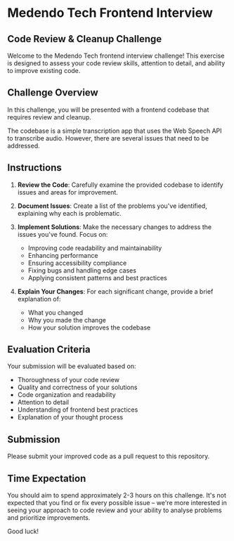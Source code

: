 # Medendo Tech Frontend Interview

## Code Review & Cleanup Challenge

Welcome to the Medendo Tech frontend interview challenge! This exercise is designed to assess your code review skills, attention to detail, and ability to improve existing code.

## Challenge Overview

In this challenge, you will be presented with a frontend codebase that requires review and cleanup.

The codebase is a simple transcription app that uses the Web Speech API to transcribe audio.
However, there are several issues that need to be addressed.

## Instructions

1. **Review the Code**: Carefully examine the provided codebase to identify issues and areas for improvement.

2. **Document Issues**: Create a list of the problems you've identified, explaining why each is problematic.

3. **Implement Solutions**: Make the necessary changes to address the issues you've found. Focus on:
   - Improving code readability and maintainability
   - Enhancing performance
   - Ensuring accessibility compliance
   - Fixing bugs and handling edge cases
   - Applying consistent patterns and best practices

4. **Explain Your Changes**: For each significant change, provide a brief explanation of:
   - What you changed
   - Why you made the change
   - How your solution improves the codebase

## Evaluation Criteria

Your submission will be evaluated based on:

- Thoroughness of your code review
- Quality and correctness of your solutions
- Code organization and readability
- Attention to detail
- Understanding of frontend best practices
- Explanation of your thought process

## Submission

Please submit your improved code as a pull request to this repository.

## Time Expectation

You should aim to spend approximately 2-3 hours on this challenge. It's not expected that you find or fix every possible issue – we're more interested in seeing your approach to code review and your ability to analyse problems and prioritize improvements.

Good luck!
